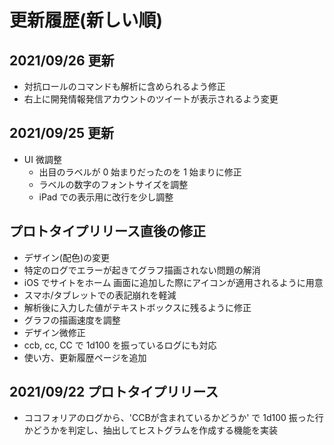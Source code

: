 # 更新履歴(新しい順)

## 2021/09/26 更新
- 対抗ロールのコマンドも解析に含められるよう修正
- 右上に開発情報発信アカウントのツイートが表示されるよう変更

## 2021/09/25 更新
- UI 微調整
  - 出目のラベルが 0 始まりだったのを 1 始まりに修正
  - ラベルの数字のフォントサイズを調整
  - iPad での表示用に改行を少し調整

## プロトタイプリリース直後の修正
- デザイン(配色)の変更
- 特定のログでエラーが起きてグラフ描画されない問題の解消
- iOS でサイトをホーム 画面に追加した際にアイコンが適用されるように用意
- スマホ/タブレットでの表記崩れを軽減
- 解析後に入力した値がテキストボックスに残るように修正
- グラフの描画速度を調整
- デザイン微修正
- ccb, cc, CC で 1d100 を振っているログにも対応
- 使い方、更新履歴ページを追加

## 2021/09/22 プロトタイプリリース
- ココフォリアのログから、'CCBが含まれているかどうか' で 1d100 振った行かどうかを判定し、抽出してヒストグラムを作成する機能を実装
